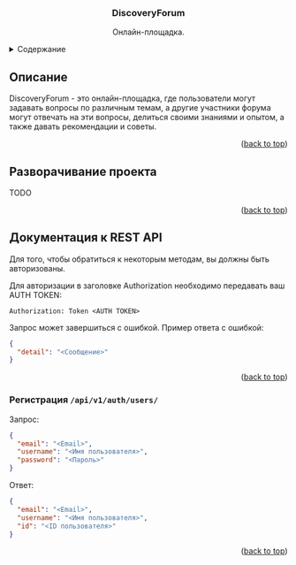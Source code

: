 <div id="top"></div>


<!-- PROJECT LOGO -->
<br />
<div align="center">

  <h3 align="center">DiscoveryForum</h3>

  <p align="center">
    Онлайн-площадка.
  </p>
</div>


<!-- TABLE OF CONTENTS -->
<details>
  <summary>Содержание</summary>
  <ol>
    <li>
      <a href="#описание">Описание</a>
    </li>
    <li>
      <a href="#разворачивание-проекта">Разворачивание проекта</a>
    </li>
    <li>
        <a href="#документация-к-rest-api">Документация к REST API</a>
        <ul>
            <li><a href="#авторизация">Авторизация</a></li>
            <li><a href="#вопросы">Вопросы</a></li>
            <li><a href="#ответы">Ответы</a></li>
            <li><a href="#уведомления">Уведомления</a></li>
        </ul>
    </li>
  </ol>
</details>


<!-- DESCRIPTION -->
## Описание

DiscoveryForum - это онлайн-площадка, где пользователи могут задавать вопросы по различным темам, а другие участники форума могут отвечать на эти вопросы, делиться своими знаниями и опытом, а также давать рекомендации и советы.

<p align="right">(<a href="#top">back to top</a>)</p>


<!-- DEPLOYMENT  -->
## Разворачивание проекта

TODO

<p align="right">(<a href="#top">back to top</a>)</p>


<!-- REST API DOCUMENTATION -->
## Документация к REST API

Для того, чтобы обратиться к некоторым методам, вы должны быть авторизованы.

Для авторизации в заголовке Authorization необходимо передавать ваш AUTH TOKEN:

`Authorization: Token <AUTH TOKEN>`

Запрос может завершиться с ошибкой. Пример ответа с ошибкой:

```json
{
  "detail": "<Сообщение>"
}
```

<p align="right">(<a href="#top">back to top</a>)</p>

<div id="авторизация"></div>

### Регистрация `/api/v1/auth/users/`

Запрос:
```json
{
  "email": "<Email>",
  "username": "<Имя пользователя>",
  "password": "<Пароль>"
}
```

Ответ:
```json
{
  "email": "<Email>",
  "username": "<Имя пользователя>",
  "id": "<ID пользователя>"
}
```

<p align="right">(<a href="#top">back to top</a>)</p>
